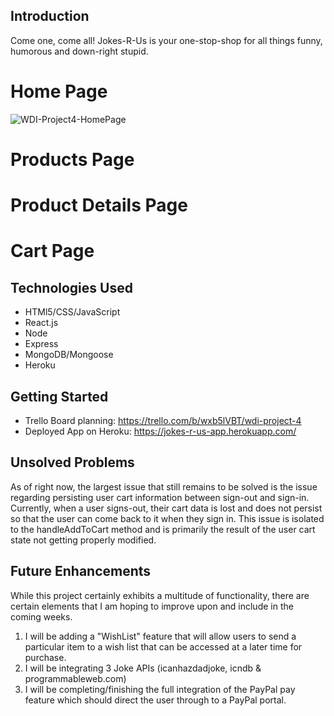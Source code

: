 ## Introduction
Come one, come all! Jokes-R-Us is your one-stop-shop for all things funny, humorous and down-right stupid.

# Home Page
![WDI-Project4-HomePage](https://user-images.githubusercontent.com/46425993/56216446-11cab880-6027-11e9-8b29-554ad5aadc39.png)

# Products Page

# Product Details Page

# Cart Page


## Technologies Used
* HTMl5/CSS/JavaScript
* React.js
* Node
* Express
* MongoDB/Mongoose
* Heroku

## Getting Started
* Trello Board planning: https://trello.com/b/wxb5lVBT/wdi-project-4
* Deployed App on Heroku: https://jokes-r-us-app.herokuapp.com/

## Unsolved Problems
As of right now, the largest issue that still remains to be solved is the issue regarding persisting user cart information between sign-out and sign-in. Currently, when a user signs-out, their cart data is lost and does not persist so that the user can come back to it when they sign in. This issue is isolated to the handleAddToCart method and is primarily the result of the user cart state not getting properly modified.

## Future Enhancements
While this project certainly exhibits a multitude of functionality, there are certain elements that I am hoping to improve upon and include in the coming weeks. 
1. I will be adding a "WishList" feature that will allow users to send a particular item to a wish list that can be accessed at a later time for purchase.
2. I will be integrating 3 Joke APIs (icanhazdadjoke, icndb & programmableweb.com)
3. I will be completing/finishing the full integration of the PayPal pay feature which should direct the user through to a PayPal portal.


